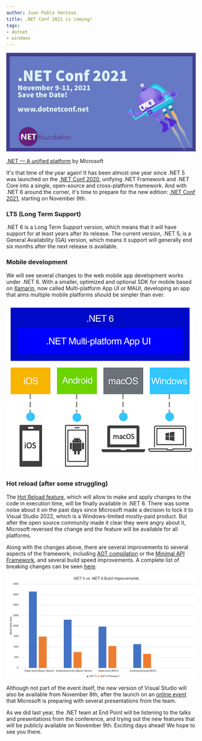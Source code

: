 ```yaml
---
author: Juan Pablo Ventoso
title: .NET Conf 2021 is coming!
tags:
- dotnet
- windows
---
```


![.NET 5 Platform](net-conf-2021-is-coming/dotnet-conf-2021.jpg)

[.NET — A unified platform](https://devblogs.microsoft.com/dotnet/introducing-net-5/) by Microsoft


It's that time of the year again! It has been almost one year since .NET 5 was launched on the [.NET Conf 2020](/blog/2020/11/dotnet-5-released-net-conf-2020/), unifying .NET Framework and .NET Core into a single, open-source and cross-platform framework. And with .NET 6 around the corner, it's time to prepare for the new edition: [.NET Conf 2021](https://www.dotnetconf.net/), starting on November 9th.

### LTS (Long Term Support)

.NET 6 is a Long Term Support version, which means that it will have support for at least years after its release. The current version, .NET 5, is a General Availability (GA) version, which means it support will generally end six months after the next release is available.

### Mobile development

We will see several changes to the web mobile app development works under .NET 6. With a smaller, optimized and optional SDK for mobile based on [Xamarin](https://dotnet.microsoft.com/apps/xamarin), now called Multi-platform App UI or MAUI, developing an app that aims multiple mobile platforms should be simpler than ever.

![.NET 6 and MAUI](net-conf-2021-is-coming/dotnet-maui.jpg)

### Hot reload (after some struggling)

The [Hot Reload feature](https://devblogs.microsoft.com/dotnet/introducing-net-hot-reload/), which will allow to make and apply changes to the code in execution time, will be finally available in .NET 6. There was some noise about it on the past days since Microsoft made a decision to lock it to Visual Studio 2022, which is a Windows-limited mostly-paid product. But after the open source community made it clear they were angry about it, Microsoft reversed the change and the feature will be available for all platforms.


Along with the changes above, there are several improvements to several aspects of the framework, including [AOT compilation](https://www.reddit.com/r/dotnet/comments/o21i5k/webassembly_aot_support_is_now_available_with_net/) or the [Minimal API Framework](https://dotnetcoretutorials.com/2021/07/16/building-minimal-apis-in-net-6/), and several build speed improvements. A complete list of breaking changes can be seen [here](https://docs.microsoft.com/en-us/dotnet/core/compatibility/6.0).

![.NET 5 vs. .NET 6 build improvements](net-conf-2021-is-coming/dotnet-5-vs-dotnet-6-improvements.jpg)


Although not part of the event itself, the new version of Visual Studio will also be available from November 8th, after the launch on an [online event](https://visualstudio.microsoft.com/launch/) that Microsoft is preparing with several presentations from the team.


As we did last year, the .NET team at End Point will be listening to the talks and presentations from the conference, and trying out the new features that will be publicly available on November 9th. Exciting days ahead! We hope to see you there.
